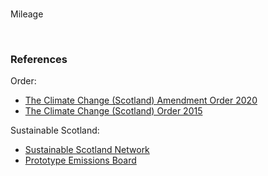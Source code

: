 <br>

Mileage

<br>

### References

Order:
* [The Climate Change (Scotland) Amendment Order 2020](https://www.legislation.gov.uk/ssi/2020/281/made/data.pdf)
* [The Climate Change (Scotland) Order 2015](https://www.legislation.gov.uk/ssi/2015/347/made/data.pdf)

Sustainable Scotland:
* [Sustainable Scotland Network](https://sustainablescotlandnetwork.org/reports)
* [Prototype Emissions Board](https://scotland.shinyapps.io/phs-nhs-emissions-pra)

<br>
<br>

<br>
<br>

<br>
<br>

<br>
<br>
